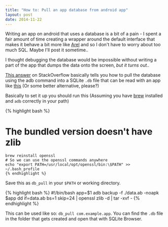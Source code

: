 ```yaml
---
title: "How to: Pull an app database from android app"
layout: post
date: 2014-11-22
---
```


Writing an app on android that uses a database is a bit of a pain - I spent a fair amount of time creating a wrapper around the default interface that makes it behave a bit more like [Arel](https://github.com/rails/arel) and so I don't have to worry about too much SQL. Maybe I'll post it sometime..

I thought debugging the database would be impossible without writing a part of the app that dumps the data onto the screen, _but it turns out.._

[This answer](http://stackoverflow.com/a/14686392/692410) on StackOverflow basically tells you how to pull the database using the adb command into a SQLite `.db` file that can be read with an app like [this](http://sqlitebrowser.org) (Or some better alternative, please?)

Basically to set it up you should run this (Assuming you have [brew](http://brew.sh) installed and `adb` correctly in your path)

{% highlight bash %}
  # The bundled version doesn't have zlib
    brew reinstall openssl
    # So we can use the openssl commands anywhere
    echo "export PATH=/usr/local/opt/openssl/bin:\$PATH" >> ~/.bash_profile
    {% endhighlight %}

Save this as `db_pull` in your `$PATH` or working directory.

{% highlight bash %}
#!/bin/bash
app=$1
adb backup -f ./data.ab -noapk $app
dd if=data.ab bs=1 skip=24 | openssl zlib -d | tar -xvf -
{% endhighlight %}

This can be used like so: `db_pull com.example.app`. You can find the `.db` file in the folder that gets created and open that with SQLite Browser.